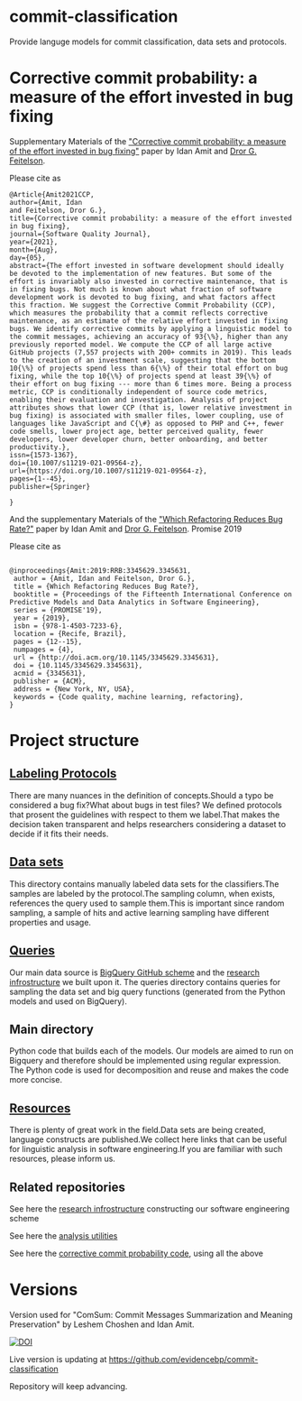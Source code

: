 # commit-classification
 
Provide languge models for commit classification, data sets and protocols.

# Corrective commit probability: a measure of the effort invested in bug fixing
Supplementary Materials of the ["Corrective commit probability: a measure of the effort invested in bug fixing"](https://www.cs.huji.ac.il/~feit/papers/CCP21SQJ.pdf) paper by Idan Amit and [Dror G. Feitelson](https://www.cs.huji.ac.il/~feit/).

Please cite as
``` 
@Article{Amit2021CCP,
author={Amit, Idan
and Feitelson, Dror G.},
title={Corrective commit probability: a measure of the effort invested in bug fixing},
journal={Software Quality Journal},
year={2021},
month={Aug},
day={05},
abstract={The effort invested in software development should ideally be devoted to the implementation of new features. But some of the effort is invariably also invested in corrective maintenance, that is in fixing bugs. Not much is known about what fraction of software development work is devoted to bug fixing, and what factors affect this fraction. We suggest the Corrective Commit Probability (CCP), which measures the probability that a commit reflects corrective maintenance, as an estimate of the relative effort invested in fixing bugs. We identify corrective commits by applying a linguistic model to the commit messages, achieving an accuracy of 93{\%}, higher than any previously reported model. We compute the CCP of all large active GitHub projects (7,557 projects with 200+ commits in 2019). This leads to the creation of an investment scale, suggesting that the bottom 10{\%} of projects spend less than 6{\%} of their total effort on bug fixing, while the top 10{\%} of projects spend at least 39{\%} of their effort on bug fixing --- more than 6 times more. Being a process metric, CCP is conditionally independent of source code metrics, enabling their evaluation and investigation. Analysis of project attributes shows that lower CCP (that is, lower relative investment in bug fixing) is associated with smaller files, lower coupling, use of languages like JavaScript and C{\#} as opposed to PHP and C++, fewer code smells, lower project age, better perceived quality, fewer developers, lower developer churn, better onboarding, and better productivity.},
issn={1573-1367},
doi={10.1007/s11219-021-09564-z},
url={https://doi.org/10.1007/s11219-021-09564-z},
pages={1--45},
publisher={Springer}

}

```


And the supplementary Materials of the ["Which Refactoring Reduces Bug Rate?"](http://www.cs.huji.ac.il/~feit/papers/Refactor19PROMISE.pdf) paper by Idan Amit and [Dror G. Feitelson](https://www.cs.huji.ac.il/~feit/). Promise 2019

Please cite as
``` 

@inproceedings{Amit:2019:RRB:3345629.3345631,
 author = {Amit, Idan and Feitelson, Dror G.},
 title = {Which Refactoring Reduces Bug Rate?},
 booktitle = {Proceedings of the Fifteenth International Conference on Predictive Models and Data Analytics in Software Engineering},
 series = {PROMISE'19},
 year = {2019},
 isbn = {978-1-4503-7233-6},
 location = {Recife, Brazil},
 pages = {12--15},
 numpages = {4},
 url = {http://doi.acm.org/10.1145/3345629.3345631},
 doi = {10.1145/3345629.3345631},
 acmid = {3345631},
 publisher = {ACM},
 address = {New York, NY, USA},
 keywords = {Code quality, machine learning, refactoring},
} 
```

# Project structure

## [Labeling Protocols](https://github.com/evidencebp/commit-classification/tree/master/labeling_protocols)
There are many nuances in the definition of concepts.Should a typo be considered a bug fix?What about bugs in test files?
We defined protocols that prosent the guidelines with respect to them we label.That makes the decision taken transparent and helps researchers considering a dataset to decide if it fits their needs.

## [Data sets](https://github.com/evidencebp/commit-classification/tree/master/data)

This directory contains manually labeled data sets for the classifiers.The samples are labeled by the protocol.The sampling column, when exists, references the query used to sample them.This is important since random sampling, a sample of hits and active learning sampling have different properties and usage.

## [Queries](https://github.com/evidencebp/commit-classification/tree/master/queries)

Our main data source is [BigQuery GitHub scheme](https://console.cloud.google.com/bigquery?d=github_repos&p=bigquery-public-data&page=dataset) and the [research infrostructure](https://github.com/evidencebp/general) we built upon it. The queries directory contains queries for sampling the data set and big query functions (generated from the Python models and used on BigQuery).

## Main directory

Python code that builds each of the models.
Our models are aimed to run on Bigquery and therefore should be implemented using regular expression.
The Python code is used for decomposition and reuse and makes the code more concise.


## [Resources](https://github.com/evidencebp/commit-classification/blob/master/resources.md)
There is plenty of great work in the field.Data sets are being created, language constructs are published.We collect here links that can be useful for linguistic analysis in software engineering.If you are familiar with such resources, please inform us.

## Related repositories

See here the [research infrostructure](https://github.com/evidencebp/general) constructing our software engineering scheme

See here the [analysis utilities](https://github.com/evidencebp/analysis_utils)


See here the [corrective commit probability code](https://github.com/evidencebp/corrective-commit-probability), using all the above

# Versions

Version used for "ComSum: Commit Messages Summarization and Meaning Preservation" by Leshem Choshen and Idan Amit.

[![DOI](https://zenodo.org/badge/253520268.svg)](https://zenodo.org/badge/latestdoi/253520268)

Live version is updating at https://github.com/evidencebp/commit-classification

Repository will keep advancing.
